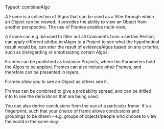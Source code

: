 Typeof: combinerAlgo

A Frame is a collection of Algos that can be used as a filter through which an Object can be viewed. It provides the ability to view an Object from another perspective. The use of Frames enables multi-view.

A Frame can e.g. be used to filter out all Comments from a certain Person, can apply different attributionAlgos to a Project to see what the hypothetical result would be, can alter the result of evidenceAlgos based on any criterior, such as disregarding or emphasizing certain Algos.

Frames can be published as Instance Projects, where the Parameters hold the Algos to be applied. Frames can also include other Frames, and therefore can be presented in layers.

Frames allow you to see an Object as others see it.

Frames can be combined to give a probability spread, and can be drilled into to see the derivations that are being used.

You can also derive conclusions from the use of a particular frame. It's a fingerprint, such that your choice of frame allows conclusions and groupings to be drawn - e.g. groups of objects/people who choose to view the world in the same way.
